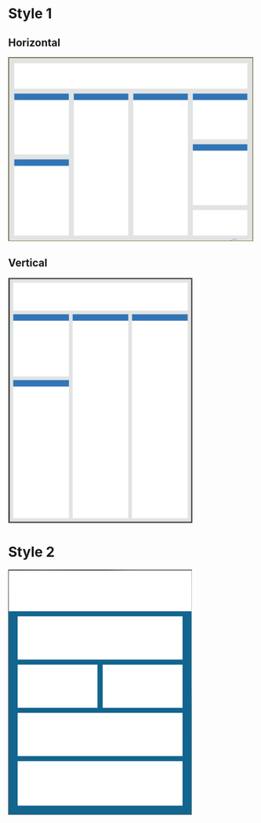 # Style 1
## Horizontal
[<img src="../Gallery/Horizontal_Style1.png" width="500">](36x48_Horizontal_Style1.pptx "Horizontal Style 1")

## Vertical
[<img src="../Gallery/Vertical_Style1.png" height="500">](48x36_Vertical_Style1.pptx "Vertical Style 1")

# Style 2
[<img src="../Gallery/Vertical_Style2.png" height="500">](48x36_Vertical_Style2.pptx "Vertical Style 2")
